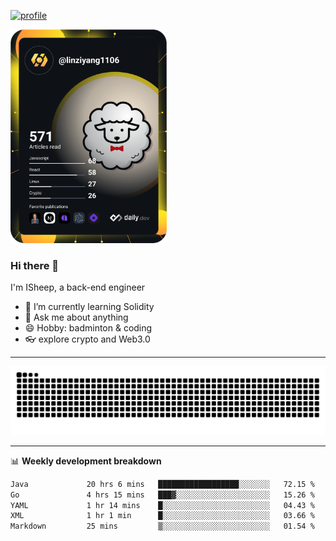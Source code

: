 [![profile](https://user-images.githubusercontent.com/54968314/208005045-e4b42f3b-833d-4242-bfcc-e764865553a2.svg)](https://www.calligrapher.ai/)

<a href="https://app.daily.dev/linziyang1106"><img src="/devcard.png" width="250" alt="ISheep's Dev Card"/></a>

### Hi there 🐏

I'm ISheep, a back-end engineer

- 🔭 I’m currently learning Solidity
- 💬 Ask me about anything
- 😄 Hobby: badminton & coding
- 👓 explore crypto and Web3.0

-------

![](https://raw.githubusercontent.com/ISheepp/ISheepp/output/github-contribution-grid-snake.svg)

-------

📊 **Weekly development breakdown**
<!--START_SECTION:waka-->

```txt
Java             20 hrs 6 mins   ██████████████████░░░░░░░   72.15 %
Go               4 hrs 15 mins   ███▓░░░░░░░░░░░░░░░░░░░░░   15.26 %
YAML             1 hr 14 mins    █░░░░░░░░░░░░░░░░░░░░░░░░   04.43 %
XML              1 hr 1 min      █░░░░░░░░░░░░░░░░░░░░░░░░   03.66 %
Markdown         25 mins         ▒░░░░░░░░░░░░░░░░░░░░░░░░   01.54 %
```

<!--END_SECTION:waka-->
